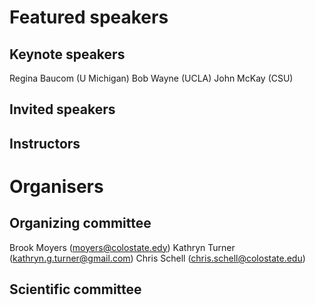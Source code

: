 # Featured speakers

## Keynote speakers

Regina Baucom (U Michigan)
Bob Wayne (UCLA)
John McKay (CSU)


## Invited speakers


## Instructors


# Organisers


## Organizing committee

Brook Moyers (moyers@colostate.edy)
Kathryn Turner (kathryn.g.turner@gmail.com)
Chris Schell (chris.schell@colostate.edu)


## Scientific committee
